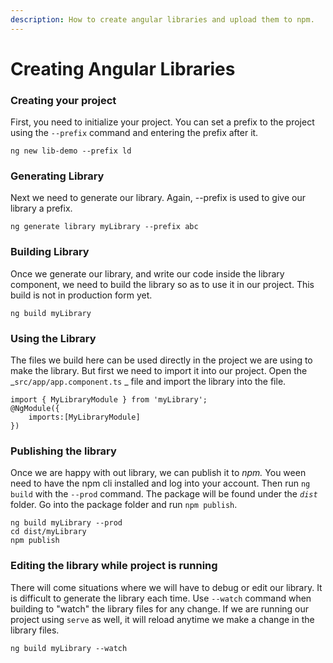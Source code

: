 ```yaml
---
description: How to create angular libraries and upload them to npm.
---
```


# Creating Angular Libraries

### Creating your project

First, you need to initialize your project. You can set a prefix to the project using the `--prefix` command and entering the prefix after it.

```
ng new lib-demo --prefix ld
```

### Generating Library

Next we need to generate our library.  Again, --prefix is used to give our library a prefix.

```
ng generate library myLibrary --prefix abc 
```

### Building Library

Once we generate our library, and write our code inside the library component, we need to build the library so as to use it in our project. This build is not in production form yet.&#x20;

```
ng build myLibrary 
```

### &#x20;Using the Library

The files we build here can be used directly in the project we are using to make the library. But first we need to import it into our project. Open the _`src/app/app.component.ts`  _  file and import the library into the file.

```
import { MyLibraryModule } from 'myLibrary';
@NgModule({
    imports:[MyLibraryModule]
})
```

### Publishing the library

Once we are happy with out library, we can publish it to _npm._ You ween need to have the npm cli installed and log into your account. Then run `ng build` with the `--prod` command. The package will be found under the _`dist`_ folder. Go into the package folder and run `npm publish`.

```
ng build myLibrary --prod
cd dist/myLibrary 
npm publish
```

### Editing the library while project is running

There will come situations where we will have to debug or edit our library. It is difficult to generate the library each time. Use `--watch` command when building to "watch" the library files for any change. If we are running our project using `serve` as well, it will reload anytime we make a change in the library files.

```
ng build myLibrary --watch
```
